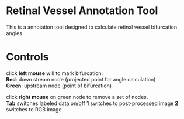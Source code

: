 # Retinal Vessel Annotation Tool
This is a annotation tool designed to calculate retinal vessel bifurcation angles

# Controls
click <b>left mouse</b> will to mark bifurcation:<br>
<b>Red</b>: down stream node (projected point for angle calculation) <br>
<b>Green</b>: upstream node (point of bifurcation)<br>

click <b>right mouse</b> on green node to remove a set of nodes.<br>
<b>Tab</b> switches labeled data on/off
<b>1</b> switches to post-processed image
<b>2</b> switches to RGB image
